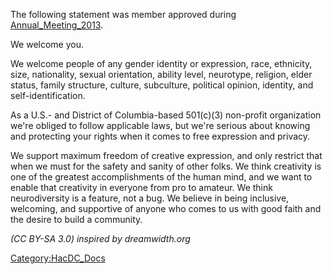 The following statement was member approved during
[Annual_Meeting_2013](Annual_Meeting_2013 "wikilink").

We welcome you.

We welcome people of any gender identity or expression, race, ethnicity,
size, nationality, sexual orientation, ability level, neurotype,
religion, elder status, family structure, culture, subculture, political
opinion, identity, and self-identification.

As a U.S.- and District of Columbia-based 501(c)(3) non-profit
organization we're obliged to follow applicable laws, but we're serious
about knowing and protecting your rights when it comes to free
expression and privacy.

We support maximum freedom of creative expression, and only restrict
that when we must for the safety and sanity of other folks. We think
creativity is one of the greatest accomplishments of the human mind, and
we want to enable that creativity in everyone from pro to amateur. We
think neurodiversity is a feature, not a bug. We believe in being
inclusive, welcoming, and supportive of anyone who comes to us with good
faith and the desire to build a community.

*(CC BY-SA 3.0) inspired by dreamwidth.org*

[Category:HacDC_Docs](Category:HacDC_Docs "wikilink")